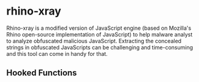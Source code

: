 # rhino-xray
Rhino-xray is a modified version of JavaScript engine (based on Mozilla's Rhino open-source implementation of JavaScript) to help malware analyst to analyze obfuscated malicious JavaScript. Extracting the concealed strings in obfuscated JavaScripts can be challenging and time-consuming and this tool can come in handy for that.

## Hooked Functions

